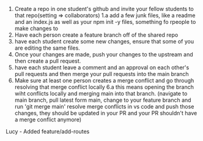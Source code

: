 1. Create a repo in one student's github and invite your fellow students to that repo(setting => collaborators)
	1.a add a few junk files, like a readme and an index.js as well as your npm init -y files, something fo rpeople to make changes to
2. Have each person create a feature branch off of the shared repo
3. have each student create some new changes, ensure that some of you are editing the same files.
4. Once your changes are made, push your changes to the upstream and then create a pull request.
5. have each student leave a comment and an approval on each other's pull requests and then merge your pull requests into the main branch
6. Make sure at least one person creates a merge conflict and go through resolving that merge conflict locally
	6.a this means opening the branch wiht conflicts locally and merging main into that branch. (navigate to main branch, pull latest form main, change to your feature branch and run 'git merge main' resolve merge conflicts in vs code and push those changes, they should be updated in your PR and your PR shouldn't have a merge conflict anymore)


Lucy - Added feature/add-routes
